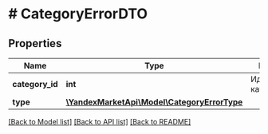 # # CategoryErrorDTO

## Properties

Name | Type | Description | Notes
------------ | ------------- | ------------- | -------------
**category_id** | **int** | Идентификатор категории. | [optional]
**type** | [**\YandexMarketApi\Model\CategoryErrorType**](CategoryErrorType.md) |  | [optional]

[[Back to Model list]](../../README.md#models) [[Back to API list]](../../README.md#endpoints) [[Back to README]](../../README.md)
